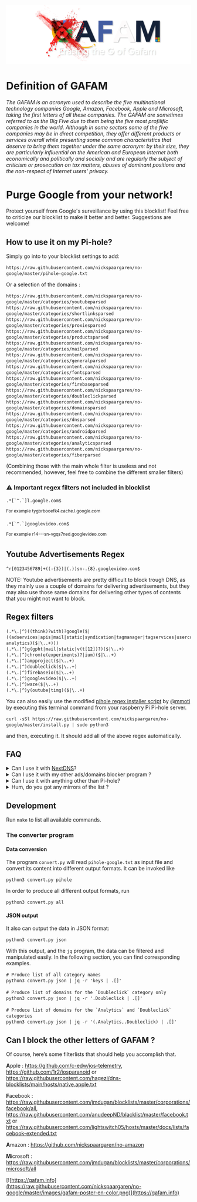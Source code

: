[![No G](https://raw.githubusercontent.com/nickspaargaren/no-google/master/images/GAFAMSPLATTEXTNOGgit.png)](https://github.com/nickspaargaren/no-google)

# Definition of GAFAM

_The GAFAM is an acronym used to describe the five multinational technology companies Google, Amazon, Facebook, Apple and Microsoft, taking the first letters of all these companies. The GAFAM are sometimes referred to as the Big Five due to them being the five most profilific companies in the world. Although in some sectors some of the five companies may be in direct competition, they offer different products or services overall while presenting some common characteristics that deserve to bring them together under the same acronym: by their size, they are particularly influential on the American and European Internet both economically and politically and socially and are regularly the subject of criticism or prosecution on tax matters, abuses of dominant positions and the non-respect of Internet users' privacy._

# Purge Google from your network!

Protect yourself from Google's surveillance by using this blocklist! Feel free to criticize our blocklist to make it better and better. Suggestions are welcome!

## How to use it on my Pi-hole?

Simply go into to your blocklist settings to add:

```
https://raw.githubusercontent.com/nickspaargaren/no-google/master/pihole-google.txt
```

Or a selection of the domains :

```
https://raw.githubusercontent.com/nickspaargaren/no-google/master/categories/youtubeparsed
https://raw.githubusercontent.com/nickspaargaren/no-google/master/categories/shortlinksparsed
https://raw.githubusercontent.com/nickspaargaren/no-google/master/categories/proxiesparsed
https://raw.githubusercontent.com/nickspaargaren/no-google/master/categories/productsparsed
https://raw.githubusercontent.com/nickspaargaren/no-google/master/categories/mailparsed
https://raw.githubusercontent.com/nickspaargaren/no-google/master/categories/generalparsed
https://raw.githubusercontent.com/nickspaargaren/no-google/master/categories/fontsparsed
https://raw.githubusercontent.com/nickspaargaren/no-google/master/categories/firebaseparsed
https://raw.githubusercontent.com/nickspaargaren/no-google/master/categories/doubleclickparsed
https://raw.githubusercontent.com/nickspaargaren/no-google/master/categories/domainsparsed
https://raw.githubusercontent.com/nickspaargaren/no-google/master/categories/dnsparsed
https://raw.githubusercontent.com/nickspaargaren/no-google/master/categories/androidparsed
https://raw.githubusercontent.com/nickspaargaren/no-google/master/categories/analyticsparsed
https://raw.githubusercontent.com/nickspaargaren/no-google/master/categories/fiberparsed
```

(Combining those with the main whole filter is useless and not recommended, however, feel free to combine the different smaller filters)

### :warning: Important regex filters not included in blocklist

```
.*[`^.`]l.google.com$
```

<sup>For example tygbrbooefk4.cache.l.google.com</sup>

```
.*[`^.`]googlevideo.com$
```

<sup>For example r14---sn-vgqs7ned.googlevideo.com</sup>

## Youtube Advertisements Regex

```
^r[0123456789]+((-{3})|(.))sn-.{8}.googlevideo.com$
```

NOTE: Youtube advertisements are pretty difficult to block trough DNS, as they mainly use a couple of domains for delivering advertisements, but they may also use those same domains for delivering other types of contents that you might not want to block.

## Regex filters

```
(.*\.|^)((think)?with)?google($|((adservices|apis|mail|static|syndication|tagmanager|tagservices|usercontent|zip|-analytics)($|\..+)))
(.*\.|^)g(gpht|mail|static|v(t[12])?)($|\..+)
(.*\.|^)chrom(e(experiments)?|ium)($|\..+)
(.*\.|^)ampproject($|\..+)
(.*\.|^)doubleclick($|\..+)
(.*\.|^)firebaseio($|\..+)
(.*\.|^)googlevideo($|\..+)
(.*\.|^)waze($|\..+)
(.*\.|^)y(outube|timg)($|\..+)
```

You can also easily use the modified [pihole regex installer script](https://github.com/mmotti/pihole-regex) by [@mmoti](https://github.com/mmotti) by executing this terminal command from your raspberry Pi Pi-hole server.

```
curl -sSl https://raw.githubusercontent.com/nickspaargaren/no-google/master/install.py | sudo python3

```

and then, executing it. It should add all of the above regex automatically.

## FAQ

<details>
  <summary>Can I use it with <a href="https://nextdns.io">NextDNS</a>?</summary>
  <p>Yep ! It is available in their selection of domains list, labeled as ¨No Google¨. NextDNS is using the wildcard-domains format, so you will have to manually whitelist some specific services, as it will block everything Google related.</p>
</details>

<details>
  <summary>Can I use it with my other ads/domains blocker program ?</summary>
  <p>Surely! If it does indeed support the host or domains type of filters. Import it manually, or <a href="https://subscribe.adblockplus.org/?location=https://raw.githubusercontent.com/nickspaargaren/no-google/master/google-domains&title=no-google">click on this link</a> if you are using a web browser extension.</p>
</details>

<details>
  <summary>Can I use it with anything other than Pi-hole?</summary>
  <p>Sure thing, the No Google list is declined into multiples formats types, as an host format, domains/urls format and a wildcard format.</p>
</details>

<details>
  <summary>Hum, do you got any mirrors of the list ?</summary>
  <p>Yes indeed, We have a GitLab host mirror of the repo available at this address : https://framagit.org/PoorPocketsMcNewHold/no-google
Note that the main filter is being worked here, so, updates and modifications on the Gitlab source will have to be updated manually.
Otherwise, if you do prefer to use Gitlab, feel free to use it, and even contribute to our list there instead!</p>
</details>

## Development

Run `make` to list all available commands.

### The converter program

#### Data conversion

The program `convert.py` will read `pihole-google.txt` as input file and convert its
content into different output formats. It can be invoked like

```shell
python3 convert.py pihole
```

In order to produce all different output formats, run

```shell
python3 convert.py all
```

#### JSON output

It also can output the data in JSON format:

```shell
python3 convert.py json
```

With this output, and the `jq` program, the data can be filtered and manipulated easily.
In the following section, you can find corresponding examples.

```shell
# Produce list of all category names
python3 convert.py json | jq -r 'keys | .[]'

# Produce list of domains for the `Doubleclick` category only
python3 convert.py json | jq -r '.Doubleclick | .[]'

# Produce list of domains for the `Analytics` and `Doubleclick` categories
python3 convert.py json | jq -r '(.Analytics,.Doubleclick) | .[]'
```

## Can I block the other letters of GAFAM ?

Of course, here’s some filterlists that should help you accomplish that.

**A**pple : https://github.com/c-edw/ios-telemetry, https://github.com/1r2/iosparanoid or https://raw.githubusercontent.com/hagezi/dns-blocklists/main/hosts/native.apple.txt

**F**acebook : https://raw.githubusercontent.com/jmdugan/blocklists/master/corporations/facebook/all, https://raw.githubusercontent.com/anudeepND/blacklist/master/facebook.txt or https://raw.githubusercontent.com/lightswitch05/hosts/master/docs/lists/facebook-extended.txt

**A**mazon : https://github.com/nickspaargaren/no-amazon

**M**icrosoft : https://raw.githubusercontent.com/jmdugan/blocklists/master/corporations/microsoft/all

[![https://gafam.info](https://raw.githubusercontent.com/nickspaargaren/no-google/master/images/gafam-poster-en-color.png)](https://gafam.info)
